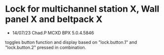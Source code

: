 # Lock for multichannel station X, Wall panel X and beltpack X

- 14/07/23 Chad.P MCXD BPX 5.0.4.5846


toggles button function and display based on "lock.button.1" and "lock.button.2" pressed in combination.

